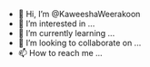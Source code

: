 - 👋 Hi, I’m @KaweeshaWeerakoon
- 👀 I’m interested in ...
- 🌱 I’m currently learning ...
- 💞️ I’m looking to collaborate on ...
- 📫 How to reach me ...

<!---
KaweeshaWeerakoon/KaweeshaWeerakoon is a ✨ special ✨ repository because its `README.md` (this file) appears on your GitHub profile.
You can click the Preview link to take a look at your changes.
--->
